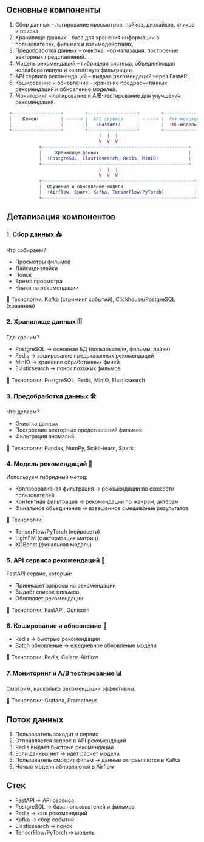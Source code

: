 ## Основные компоненты
1. Сбор данных – логирование просмотров, лайков, дизлайков, кликов и поиска.
2. Хранилище данных – база для хранения информации о пользователях, фильмах и взаимодействиях.
3. Предобработка данных – очистка, нормализация, построение векторных представлений.
4. Модель рекомендаций – гибридная система, объединяющая коллаборативную и контентную фильтрации.
5. API сервиса рекомендаций – выдача рекомендаций через FastAPI.
6. Кэширование и обновление – хранение предрасчитанных рекомендаций и обновление моделей.
7. Мониторинг – логирование и A/B-тестирование для улучшения рекомендаций.

```lua
 +------------------+        +------------------+        +--------------------+
 |    Клиент        | -----> |  API сервиса     | -----> |  Рекомендации      |
 |                  |        |   (FastAPI)      |        |  (ML-модель)       |
 +------------------+        +------------------+        +--------------------+
                                  |  |  |
                                  V  V  V
            +------------------------------------------------------+
            |     Хранилище данных                                 |
            |  (PostgreSQL, Elasticsearch, Redis, MinIO)           |
            +------------------------------------------------------+
                                  |  |  |
                                  V  V  V
            +--------------------------------------------------------+
            |  Обучение и обновление модели                          |
            |  (Airflow, Spark, Kafka, TensorFlow/PyTorch)           |
            +--------------------------------------------------------+
```

## Детализация компонентов

### 1. Сбор данных 📥
Что собираем?

- Просмотры фильмов
- Лайки/дизлайки
- Поиск
- Время просмотра
- Клики на рекомендации

📌 Технологии: Kafka (стриминг событий), Clickhouse/PostgreSQL (хранение)


### 2. Хранилище данных 🗄
Где храним?

- PostgreSQL → основная БД (пользователи, фильмы, лайки)
- Redis → кэширование предсказанных рекомендаций
- MinIO → хранение обработанных фичей
- Elasticsearch → поиск похожих фильмов

📌 Технологии: PostgreSQL, Redis, MinIO, Elasticsearch

### 3. Предобработка данных 🛠
Что делаем?

- Очистка данных
- Построение векторных представлений фильмов
- Фильтрация аномалий

📌 Технологии: Pandas, NumPy, Scikit-learn, Spark

### 4. Модель рекомендаций 🎯
Используем гибридный метод:

- Коллаборативная фильтрация → рекомендации по схожести пользователей
- Контентная фильтрация → рекомендации по жанрам, актёрам
- Финальное объединение → взвешенное смешивание результатов

📌 Технологии:

* TensorFlow/PyTorch (нейросети)
* LightFM (факторизация матриц)
* XGBoost (финальная модель)

### 5. API сервиса рекомендаций 🚀
FastAPI сервис, который:

- Принимает запросы на рекомендации
- Выдаёт список фильмов
- Обновляет рекомендации

📌 Технологии: FastAPI, Gunicorn

### 6. Кэширование и обновление 🔄
- Redis → быстрые рекомендации
- Batch обновление → ежедневное обновление модели

📌 Технологии: Redis, Celery, Airflow

### 7. Мониторинг и A/B тестирование 📊
Смотрим, насколько рекомендации эффективны.

📌 Технологии: Grafana, Prometheus

## Поток данных
1. Пользователь заходит в сервис
2. Отправляется запрос в API рекомендаций
3. Redis выдаёт быстрые рекомендации
4. Если данных нет → идёт расчёт модели
5. Пользователь смотрит фильм → данные отправляются в Kafka
6. Ночью модели обновляются в Airflow

## Cтек
- FastAPI → API сервиса
- PostgreSQL → база пользователей и фильмов
- Redis → кэш рекомендаций
- Kafka → сбор событий
- Elasticsearch → поиск
- TensorFlow/PyTorch → модель